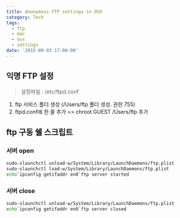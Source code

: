 ```yaml
---
title: Anonymous FTP settings in OSX
category: Tech
tags:
  - ftp
  - mac
  - osx
  - settings
date: '2015-09-03 17:00:00'
---
```


## 익명 FTP 설정

> 설정파일 : /etc/ftpd.conf

1. ftp 서비스 폴더 생성 (/Users/ftp 폴더 생성. 권한 755)
2. ftpd.conf에 한 줄 추가 => chroot GUEST /Users/ftp 추가

## ftp 구동 쉘 스크립트

### 서버 open

```bash
sudo-slaunchctl unload-w/System/Library/LaunchDaemons/ftp.plist
sudo-slaunchctl load-w/System/Library/LaunchDaemons/ftp.plist
echo`ipconfig getifaddr en0`ftp server started
```

### 서버 close

```bash
sudo-slaunchctl unload-w/System/Library/LaunchDaemons/ftp.plist
echo`ipconfig getifaddr en0`ftp server closed
```
